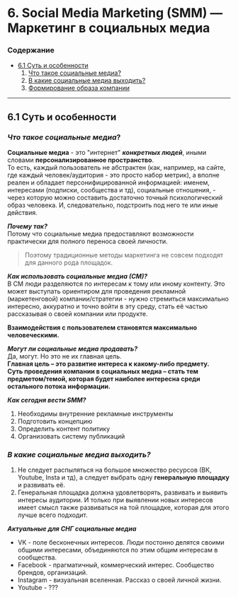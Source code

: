 # 6. Social Media Marketing (SMM) — Маркетинг в социальных медиа

<h3>Содержание</h3>
<ul>
  <li><a href="#61-суть-и-особенности">6.1 Суть и особенности</a>
    <ol>
      <li><a href="#что-такое-социальные-медиа">Что такое социальные медиа?</a></li>
      <li><a href="#в-какие-социальные-медиа-выходить">В какие социальные медиа выходить?</a></li>
      <li><a href="#формирование-образа-компании">Формирование образа компании</a></li>
    </ol>
  </li>
</ul>

<hr>

## 6.1 Суть и особенности
### ***Что такое социальные медиа***?
**Социальные медиа** - это "интернет" ***конкретных людей***, иными словами **персонализированное пространство**.<br>
То есть, каждый пользователь не абстрактен (как, например, на сайте, где каждый человек/аудитория - это просто набор метрик), а вполне реален и обладает персонифицированной информацией: именем, интересами (подписки, сообщества и тд), социальные отношения, - через которую можно составить достаточно точный психологический образ человека. И, следовательно, подстроить под него те или иные действия.

***Почему так?*** <br> 
Потому что социальные медиа предоставляют возможности практически для полного переноса своей личности.

> Поэтому традиционные методы маркетинга не совсем подходят для данного рода площадок.

***Как использовать социальные медиа (СМ)?*** <br>
В СМ люди разделяются по интересам к тому или иному контенту. Это может выступать ориентиром для проведения рекламной (маркетенговой) компании/стратегии - нужно стремиться максимально интересно, аккуратно и точно войти в эту среду, стать её частью рассказывая о своей компании или продукте.

**Взаимодействия с пользователем становятся максимально человеческими.**

***Могут ли социальные медиа продавать?*** <br>
Да, могут. Но это не их главная цель. <br>
**Главная цель – это развитие интереса к какому-либо предмету. <br>
Суть проведения компании в социальных медиа – стать тем предметом/темой, которая будет наиболее интересна среди остального потока информации.**

***Как сегодня вести SMM?***
1. Необходимы внутренние рекламные инструменты 
2. Подготовить концепцию
3. Определить контент политику
4. Организовать систему публикаций

### ***В какие социальные медиа выходить?***
1. Не следует распыляться на большое множество ресурсов (ВК, Youtube, Insta и тд), а следует выбрать одну **генеральную площадку** и развивать её.
2. Генеральная площадка должна удовлетворять, развивать и выявить интересы аудитории. И только при выявлении новых интересов имеет смысл также развиваться на той площадке, которая для этого лучше всего подходит.

***Актуальные для СНГ социальные медиа***
* VK - поле бесконечных интересов. Люди постонно делятся своими общими интересами, объединяются по этим общим интересам в сообщества.
* Facebook - прагматичный, коммерческий интерес. Сообщество брендов, организаций. 
* Instagram - визуальная вселенная. Рассказ о своей личной жизни.
* Youtube - ???
